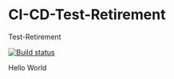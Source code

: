# CI-CD-Test-Retirement
Test-Retirement

[![Build status](https://build.appcenter.ms/v0.1/apps/f8c02a3d-199e-4075-969d-092b54cffa85/branches/dev/badge)](https://appcenter.ms)

Hello World
